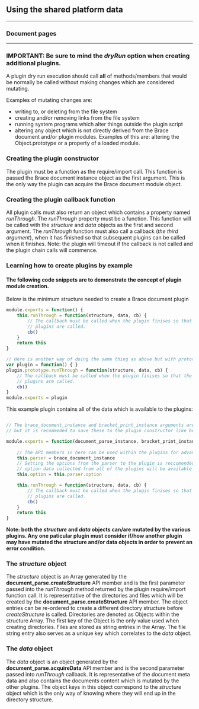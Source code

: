 ## Using the shared platform data 

---
### Document pages

---

### IMPORTANT: Be sure to mind the *dryRun* option when creating additional plugins.
A plugin dry run execution should call **all** of methods/members that would be normally be called without making changes which are considered mutating. 

Examples of mutating changes are: 
* writing to, or deleting from the file system
* creating and/or removing links from the file system
* running system programs which alter things outside the plugin script
* altering any object which is not directly derived from the Brace document and/or plugin modules. Examples of this are: altering the Object.prototype or a property of a loaded module. 

### Creating the plugin constructor
The plugin must be a function as the require/import call. This function is passed the Brace document instance object as the first argument. This is the only way the plugin can acquire the Brace document module object.

### Creating the plugin callback function 
All plugin calls must also return an object which contains a property named *runThrough*. The *runThrough* property must be a function. This function will be called with the *structure* and *data* objects as the first and second argument. The *runThrough* function must also call a callback (*the third argument*), when it has finished so that subsequent plugins can be called when it finishes.
Note: the plugin will timeout if the callback is not called and the plugin chain calls will commence.

### Learning how to create plugins by example
#### The following code snippets are to demonstrate the concept of plugin module creation.

Below is the minimum structure needed to create a Brace document plugin
```javascript
module.exports = function() {
	this.runThrough = function(structure, data, cb) {
		// The callback must be called when the plugin finises so that the other 
		// plugins are called.	
		cb()
	}
	return this
}

// Here is another way of doing the same thing as above but with prototypes
var plugin = function() { }
plugin.prototype.runThrough = function(structure, data, cb) {
	// The callback must be called when the plugin finises so that the other 
	// plugins are called.	
	cb()
}
module.exports = plugin
```

This example plugin contains all of the data which is available to the plugins:
```javascript

// The brace_document_instance and bracket_print_instance arguments are optional 
// but it is recommeded to save these to the plugin constructor like below.

module.exports = function(document_parse_instance, bracket_print_instance) {
	
	// The API members in here can be used within the plugins for advanced usage.
	this.parser = brace_document_instance
	// Setting the options from the parser to the plugin is reccomended sense the 
	// option data collected from all of the plugins will be available in it.
	this.option = this.parser.option

	this.runThrough = function(structure, data, cb) {
		// The callback must be called when the plugin finises so that the other 
		// plugins are called.	
		cb()
	}
	return this
}
```

**Note: both the *structure* and *data* objects can/are mutated by the various plugins. Any one paticular plugin must consider if/how another plugin may have mutated the structure and/or data objects in order to prevent an error condition.**

### The *structure* object
The *structure* object is an Array generated by the **document_parse.createStructure** API member and is the first parameter passed into the *runThrough* method returned by the plugin require/import function call. It is representative of the directories and files which will be created by the **document_parse.createStructure** API member. The object entries can be re-ordered to create a different directory structure before *createStructure* is called.
Directories are denoted as Objects within the structure Array. The first key of the Object is the only value used when creating directories. Files are stored as string entries in the Array. The file string entry also serves as a unique key which correlates to the *data* object.

### The *data* object
The *data* object is an object generated by the **document_parse.acquireData** API member and is the second parameter passed into *runThrough* callback. It is representative of the document meta data and also contains the documents content which is mutated by the other plugins. The object keys in this object correspond to the *structure* object which is the only way of knowing where they will end up in the directory structure. 


